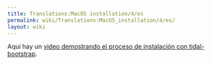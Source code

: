 ```yaml
---
title: Translations:MacOS installation/4/es
permalink: wiki/Translations:MacOS_installation/4/es/
layout: wiki
---
```


Aquí hay un [video demostrando el proceso de instalación con
tidal-bootstrap](https://www.youtube.com/watch?v=dJTfGv2sT-w).
